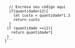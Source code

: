```function calculaPrecoTotal(quantidade) {
  // Escreva seu código aqui
  if(quantidade<12){
    let custo = quantidade*1.3 
    return custo
  }
 if (quantidade >=12){
   return quantidade*1
 }
}```

